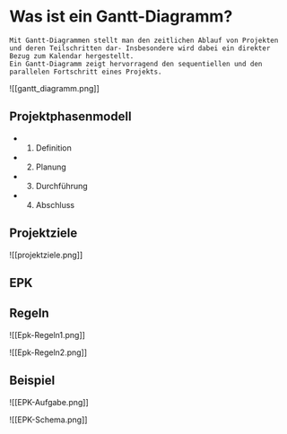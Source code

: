 
# Was ist ein Gantt-Diagramm?
	Mit Gantt-Diagrammen stellt man den zeitlichen Ablauf von Projekten und deren Teilschritten dar- Insbesondere wird dabei ein direkter Bezug zum Kalendar hergestellt.
	Ein Gantt-Diagramm zeigt hervorragend den sequentiellen und den parallelen Fortschritt eines Projekts.

![[gantt_diagramm.png]]
## Projektphasenmodell

- 1. Definition
- 2. Planung
- 3. Durchführung
- 4. Abschluss

## Projektziele

![[projektziele.png]]

## EPK

## Regeln

![[Epk-Regeln1.png]]

![[Epk-Regeln2.png]]
## Beispiel

![[EPK-Aufgabe.png]]

![[EPK-Schema.png]]